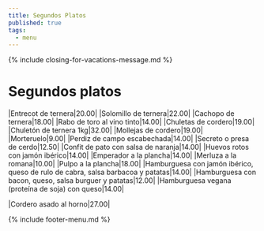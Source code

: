 ```yaml
---
title: Segundos Platos
published: true
tags:
  - menu
---
```


{% include closing-for-vacations-message.md %}

# Segundos platos

|Entrecot de ternera|20.00|
|Solomillo de ternera|22.00|
|Cachopo de ternera|18.00|
|Rabo de toro al vino tinto|14.00|
|Chuletas de cordero|19.00|
|Chuletón de ternera 1kg|32.00|
|Mollejas de cordero|19.00|
|Morteruelo|9.00|
|Perdiz de campo escabechada|14.00|
|Secreto o presa de cerdo|12.50|
|Confit de pato con salsa de naranja|14.00|
|Huevos rotos con jamón ibérico|14.00|
|Emperador a la plancha|14.00|
|Merluza a la romana|10.00|
|Pulpo a la plancha|18.00|
|Hamburguesa con jamón ibérico, queso de rulo de cabra, salsa barbacoa y patatas|14.00|
|Hamburguesa con bacon, queso, salsa burguer y patatas|12.00|
|Hamburguesa vegana (proteína de soja) con queso|14.00|


|Cordero asado al horno|27.00|

<!-- |Paletilla de cordero de lechal asada|24.50| -->
 
{% include footer-menu.md %}
